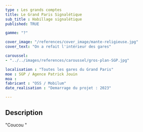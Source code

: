 ```yaml
---
type : Les grands comptes
title: Le Grand Paris Signalétique
sub_title : Habillage signalétique
published: TRUE

gamme: "?" 

cover_image: "/references/cover_image/mante-religieuse.jpg"
cover_text: "On a refait l'intérieur des gares"

caroussel: 
- "../../images/references/caroussel/gros-plan-SGP.jpg"

localisation : "Toutes les gares du Grand Paris"
moe : SGP / Agence Patrick Jouin
moa :
fabricant : "OSS / Mobilum"
date_realisation : "Demarrage du projet : 2023"

---
```


## Description
 "Coucou "